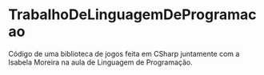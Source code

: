 # TrabalhoDeLinguagemDeProgramacao
Código de uma biblioteca de jogos feita em CSharp juntamente com a Isabela Moreira na aula de Linguagem de Programação.
